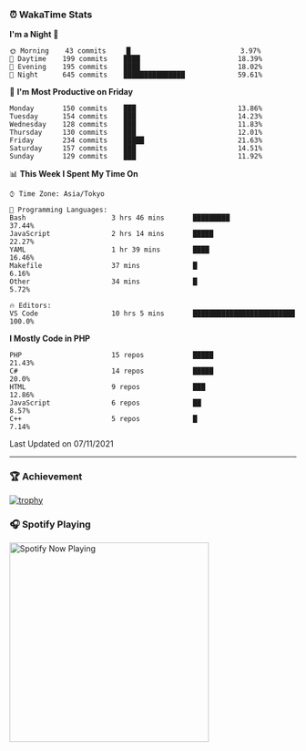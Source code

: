 ### ⏰ WakaTime Stats


<!--START_SECTION:waka-->
**I'm a Night 🦉** 

```text
🌞 Morning    43 commits     █                           3.97% 
🌆 Daytime    199 commits    ████                        18.39% 
🌃 Evening    195 commits    ████                        18.02% 
🌙 Night      645 commits    ███████████████             59.61%

```
📅 **I'm Most Productive on Friday** 

```text
Monday       150 commits    ███                         13.86% 
Tuesday      154 commits    ███                         14.23% 
Wednesday    128 commits    ███                         11.83% 
Thursday     130 commits    ███                         12.01% 
Friday       234 commits    █████                       21.63% 
Saturday     157 commits    ███                         14.51% 
Sunday       129 commits    ███                         11.92%

```


📊 **This Week I Spent My Time On** 

```text
⌚︎ Time Zone: Asia/Tokyo

💬 Programming Languages: 
Bash                     3 hrs 46 mins       █████████                   37.44% 
JavaScript               2 hrs 14 mins       █████                       22.27% 
YAML                     1 hr 39 mins        ████                        16.46% 
Makefile                 37 mins             █                           6.16% 
Other                    34 mins             █                           5.72%

🔥 Editors: 
VS Code                  10 hrs 5 mins       █████████████████████████   100.0%

```

**I Mostly Code in PHP** 

```text
PHP                      15 repos            █████                       21.43% 
C#                       14 repos            █████                       20.0% 
HTML                     9 repos             ███                         12.86% 
JavaScript               6 repos             ██                          8.57% 
C++                      5 repos             █                           7.14%

```



 Last Updated on 07/11/2021
<!--END_SECTION:waka-->

---

### 🏆 Achievement

[![trophy](https://github-profile-trophy.vercel.app/?username=Slime-hatena&theme=flat&no-bg=true&no-frame=true&column=8)](https://github.com/ryo-ma/github-profile-trophy)

### 🎧 Spotify Playing

[<img src="https://spotify-now-playing-slime-hatena.vercel.app/api/spotify-playing" alt="Spotify Now Playing" width="350" />](https://open.spotify.com/user/slime_hatena)

<!--
**Slime-hatena/Slime-hatena** is a ✨ _special_ ✨ repository because its `README.md` (this file) appears on your GitHub profile.

Here are some ideas to get you started:

- 🔭 I’m currently working on ...
- 🌱 I’m currently learning ...
- 👯 I’m looking to collaborate on ...
- 🤔 I’m looking for help with ...
- 💬 Ask me about ...
- 📫 How to reach me: ...
- 😄 Pronouns: ...
- ⚡ Fun fact: ...
-->
